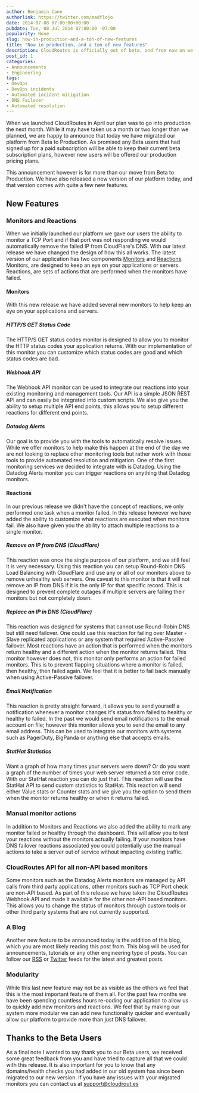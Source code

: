```yaml
---
author: Benjamin Cane
authorlink: https://twitter.com/madflojo
date: 2014-07-08 07:00:00+00:00
pubdate: Tue, 08 Jul 2014 07:00:00 -07:00
popularity: None
slug: now-in-production-and-a-ton-of-new-features
title: "Now in production, and a ton of new features"
description: CloudRoutes is officially out of beta, and from now on we are focused on building a system that fixes issues for you. Especially at 3 in the morning.
post_id: 1
categories:
- Announcements
- Engineering
tags:
- DevOps
- DevOps incidents
- Automated incident mitigation
- DNS Failover
- Automated resolution
---
```


When we launched CloudRoutes in April our plan was to go into production the next month. While it may have taken us a month or two longer than we planned, we are happy to announce that today we have migrated our platform from Beta to Production. As promised any Beta users that had signed up for a paid subscription will be able to keep their current beta subscription plans, however new users will be offered our production pricing plans.

This announcement however is for more than our move from Beta to Production. We have also released a new version of our platform today, and that version comes with quite a few new features.

## New Features

### Monitors and Reactions

When we initially launched our platform we gave our users the ability to monitor a TCP Port and if that port was not responding we would automatically remove the failed IP from CloudFlare's DNS. With our latest release we have changed the design of how this all works. The latest version of our application has two components [Monitors](https://cloudrout.es/monitors) and [Reactions](https://cloudrout.es/reactions). Monitors, are designed to keep an eye on your applications or servers. Reactions, are sets of actions that are performed when the monitors have failed.

#### Monitors

With this new release we have added several new monitors to help keep an eye on your applications and servers.

##### HTTP/S GET Status Code

The HTTP/S GET status codes monitor is designed to allow you to monitor the HTTP status codes your application returns. With our implementation of this monitor you can customize which status codes are good and which status codes are bad.

##### Webhook API

The Webhook API monitor can be used to integrate our reactions into your existing monitoring and management tools. Our API is a simple JSON REST API and can easily be integrated into custom scripts. We also give you the ability to setup multiple API end points, this allows you to setup different reactions for different end points.

##### Datadog Alerts

Our goal is to provide you with the tools to automatically resolve issues. While we offer monitors to help make this happen at the end of the day we are not looking to replace other monitoring tools but rather work with those tools to provide automated resolution and mitigation. One of the first monitoring services we decided to integrate with is Datadog. Using the Datadog Alerts monitor you can trigger reactions on anything that Datadog monitors.

#### Reactions

In our previous release we didn't have the concept of reactions, we only performed one task when a monitor failed. In this release however we have added the ability to customize what reactions are executed when monitors fail. We also have given you the ability to attach multiple reactions to a single monitor.

##### Remove an IP from DNS (CloudFlare)

This reaction was once the single purpose of our platform, and we still feel it is very necessary. Using this reaction you can setup Round-Robin DNS Load Balancing with CloudFlare and use any or all of our monitors above to remove unhealthy web servers. One caveat to this monitor is that it will not remove an IP from DNS if it is the only IP for that specific record. This is designed to prevent complete outages if multiple servers are failing their monitors but not completely down.

##### Replace an IP in DNS (CloudFlare)

This reaction was designed for systems that cannot use Round-Robin DNS but still need failover. One could use this reaction for failing over Master - Slave replicated applications or any system that required Active-Passive failover. Most reactions have an action that is performed when the monitors return healthy and a different action when the monitor returns failed. This monitor however does not, this monitor only performs an action for failed monitors. This is to prevent flapping situations where a monitor is failed, then healthy, then failed again. We feel that it is better to fail back manually when using Active-Passive failover.

##### Email Notification

This reaction is pretty straight forward, it allows you to send yourself a notification whenever a monitor changes it's status from failed to healthy or healthy to failed. In the past we would send email notifications to the email account on file; however this monitor allows you to send the email to any email address. This can be used to integrate our monitors with systems such as PagerDuty, BigPanda or anything else that accepts emails. 

##### StatHat Statistics

Want a graph of how many times your servers were down? Or do you want a graph of the number of times your web server returned a `500` error code. With our StatHat reaction you can do just that. This reaction will use the StatHat API to send custom statistics to StatHat. This reaction will send either Value stats or Counter stats and we give you the option to send them when the monitor returns healthy or when it returns failed.

### Manual monitor actions

In addition to Monitors and Reactions we also added the ability to mark any monitor failed or healthy through the dashboard. This will allow you to test your reactions without the monitors actually failing. If your monitors have DNS failover reactions associated you could potentially use the manual actions to take a server out of service without impacting existing traffic.

### CloudRoutes API for all non-API based monitors

Some monitors such as the Datadog Alerts monitors are managed by API calls from third party applications, other monitors such as TCP Port check are non-API based. As part of this release we have taken the CloudRoutes Webhook API and made it available for the other non-API based monitors. This allows you to change the status of monitors through custom tools or other third party systems that are not currently supported.

### A Blog

Another new feature to be announced today is the addition of this blog, which you are most likely reading this post from. This blog will be used for announcements, tutorials or any other engineering type of posts. You can follow our [RSS](http://feed.cloudrout.es) or [Twitter](https://twitter.com/cloudroutes) feeds for the latest and greatest posts. 

### Modularity

While this last new feature may not be as visible as the others we feel that this is the most important feature of them all. For the past few months we have been spending countless hours re-coding our application to allow us to quickly add new monitors and reactions. We feel that by making our system more modular we can add new functionality quicker and eventually allow our platform to provide more than just DNS failover.

## Thanks to the Beta Users

As a final note I wanted to say thank you to our Beta users, we received some great feedback from you and have tried to capture all that we could with this release. It is also important for you to know that any domains/health checks you had added in our old system has since been migrated to our new version. If you have any issues with your migrated monitors you can contact us at support@cloudrout.es
